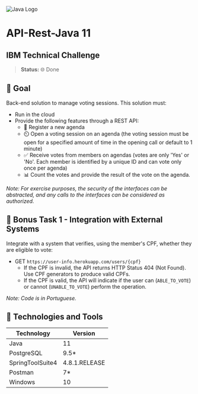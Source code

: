 ![Java Logo](https://user-images.githubusercontent.com/37045332/124752079-c6e63580-defd-11eb-8b00-68f42c0f6689.png)

# API-Rest-Java 11 
## IBM Technical Challenge

> **Status:** 🌐 Done

## 🎯 Goal
Back-end solution to manage voting sessions. This solution must:

- Run in the cloud
- Provide the following features through a REST API:
  - 📌 Register a new agenda
  - ⏲️ Open a voting session on an agenda (the voting session must be open for a specified amount of time in the opening call or default to 1 minute)
  - ✅ Receive votes from members on agendas (votes are only 'Yes' or 'No'. Each member is identified by a unique ID and can vote only once per agenda)
  - 📊 Count the votes and provide the result of the vote on the agenda.

_Note: For exercise purposes, the security of the interfaces can be abstracted, and any calls to the interfaces can be considered as authorized._

## 🌟 Bonus Task 1 - Integration with External Systems
Integrate with a system that verifies, using the member's CPF, whether they are eligible to vote:

- GET `https://user-info.herokuapp.com/users/{cpf}`
  - If the CPF is invalid, the API returns HTTP Status 404 (Not Found). Use CPF generators to produce valid CPFs.
  - If the CPF is valid, the API will indicate if the user can (`ABLE_TO_VOTE`) or cannot (`UNABLE_TO_VOTE`) perform the operation.

_Note: Code is in Portuguese._

## 💼 Technologies and Tools
| Technology         | Version         |
|--------------------|-----------------|
| Java               | 11              |
| PostgreSQL         | 9.5*            |
| SpringToolSuite4   | 4.8.1.RELEASE   |
| Postman            | 7*              |
| Windows            | 10              |
